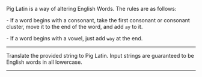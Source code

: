 <div class="challenge-instructions intermediate-algorithm-scripting"><div><section id="description">
<p>Pig Latin is a way of altering English Words. The rules are as follows:</p>
<p>- If a word begins with a consonant, take the first consonant or consonant cluster, move it to the end of the word, and add <code>ay</code> to it.</p>
<p>- If a word begins with a vowel, just add <code>way</code> at the end.</p>
</section></div><hr/><div><section id="instructions">
<p>Translate the provided string to Pig Latin. Input strings are guaranteed to be English words in all lowercase.</p>
</section></div><hr/></div>